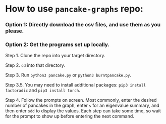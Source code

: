 # How to use `pancake-graphs` repo:


### Option 1: Directly download the csv files, and use them as you please.

### Option 2: Get the programs set up locally.

Step 1. Clone the repo into your target directory.

Step 2. `cd` into that directory.

Step 3. Run `python3 pancake.py` or `python3 burntpancake.py`.

Step 3.5. You may need to install additional packages: `pip3 install factoradic` and `pip3 install torch`.

Step 4. Follow the prompts on screen. Most commonly, enter the desired number of pancakes in the graph, enter `s` for an eigenvalue summary, and then enter `sdd` to display the values. Each step can take some time, so wait for the prompt to show up before entering the next command.
